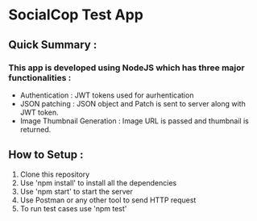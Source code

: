 # SocialCop Test App

## Quick Summary :
### This app is developed using NodeJS which has three major functionalities :
- Authentication : JWT tokens used for aurhentication  
- JSON patching : JSON object and Patch is sent to server along with JWT token.
- Image Thumbnail Generation : Image URL is passed and thumbnail is returned.

## How to Setup : 
1. Clone this repository
2. Use 'npm install' to install all the dependencies
3. Use 'npm start' to start the server
4. Use Postman or any other tool to send HTTP request
4. To run test cases use 'npm test'


